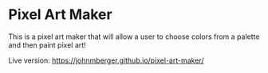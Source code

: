 # Pixel Art Maker

This is a pixel art maker that will allow a user to choose colors from a palette and then paint pixel art!

Live version: https://johnmberger.github.io/pixel-art-maker/
